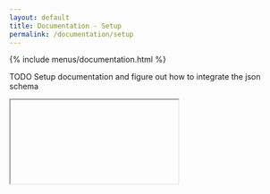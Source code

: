```yaml
---
layout: default
title: Documentation - Setup
permalink: /documentation/setup
---
```


{% include menus/documentation.html %}

TODO Setup documentation and figure out how to integrate the json schema

<iframe class="schema-doc"></iframe>
<script type="text/javascript">
	window.addEventListener("load", function () {
		var iframe = document.querySelector('iframe.schema-doc');
		iframe.src = "/schema/html/schema.html" + window.location.hash;

		iframe.addEventListener("load", function () {
			var iframeDocument = iframe.contentWindow.document;

			// Automatically set the iframe height to it's content
			var setHeight = function () {
				iframe.style.height = (iframeDocument.body.scrollHeight + 1) + 'px';
			};
			iframeDocument.querySelector('.generated-by-footer').style.marginBottom = 0;
			(new ResizeObserver(setHeight)).observe(iframeDocument.documentElement)
			setHeight();

			// There is no event available to handle this properly, so we are using a timeout instead...
			var lastIframeHash = window.location.hash;
			setInterval(function () {
				var currentIframeHash = iframe.contentWindow.location.hash;
				if (currentIframeHash != lastIframeHash) {
					lastIframeHash = currentIframeHash;
					window.location.hash = currentIframeHash;
				}
			}, 500);
		});
	});
</script>
